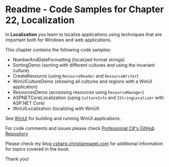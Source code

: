 # Readme - Code Samples for Chapter 22, Localization

In **Localization** you learn to localize applications using techniques that are important both for Windows and web applications.

This chapter contains the following code samples:

* NumberAndDateFormatting (localized format strings)
* SortingDemo (sorting with different cultures and using the invariant culture)
* CreateResource (using `ResourceReader` and `ResourceWriter`)
* WinUICultureDemo (showing all cultures and regions with a WinUI application)
* ResourcesDemo (accessing resources using `ResourceManager`)
* ASPNETCoreLocalization (using `CultureInfo` and `IStringLocalizer` with ASP.NET Core)
* WinUILocalization (localizing with WinUI)

See [WinUI](../../WinUI.md) for building and running WinUI applications.
 
For code comments and issues please check [Professional C#'s GitHub Repository](https://github.com/ProfessionalCSharp/ProfessionalCSharp2021)

Please check my blog [csharp.christiannagel.com](https://csharp.christiannagel.com "csharp.christiannagel.com") for additional information for topics covered in the book.

Thank you!